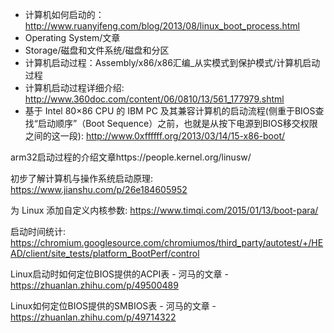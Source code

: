 - 计算机如何启动的：http://www.ruanyifeng.com/blog/2013/08/linux_boot_process.html
- Operating System/文章
- Storage/磁盘和文件系统/磁盘和分区
- 计算机启动过程：Assembly/x86/x86汇编_从实模式到保护模式/计算机启动过程
- 计算机启动过程详细介绍: http://www.360doc.com/content/06/0810/13/561_177979.shtml
- 基于 Intel 80×86 CPU 的 IBM PC 及其兼容计算机的启动流程(侧重于BIOS查找“启动顺序”（Boot Sequence）之前，也就是从按下电源到BIOS移交权限之间的这一段): http://www.0xffffff.org/2013/03/14/15-x86-boot/


arm32启动过程的介绍文章https://people.kernel.org/linusw/

初步了解计算机与操作系统启动原理: https://www.jianshu.com/p/26e184605952

为 Linux 添加自定义内核参数: https://www.timqi.com/2015/01/13/boot-para/

启动时间统计: https://chromium.googlesource.com/chromiumos/third_party/autotest/+/HEAD/client/site_tests/platform_BootPerf/control


Linux启动时如何定位BIOS提供的ACPI表 - 河马的文章 - https://zhuanlan.zhihu.com/p/49500489

Linux如何定位BIOS提供的SMBIOS表 - 河马的文章 - https://zhuanlan.zhihu.com/p/49714322